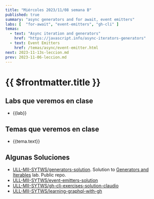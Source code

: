 ```yaml
---
title: "Miércoles 2023/11/08 semana B"
published: true
summary: "async generators and for await, event emitters"
labs: [  "for-await", "event-emitters", "gh-cli" ]
temas: 
  - text: "Async iteration and generators"
    href: "https://javascript.info/async-iterators-generators"
  - text: Event Emitters
    href: /temas/async/event-emitter.html
next: 2023-11-13s-leccion.md
prev: 2023-11-06-leccion.md 
---
```


# {{ $frontmatter.title }}

## Labs que veremos en clase

<ul>
    <li  v-for="(lab, index) in $frontmatter.labs" :key="index">
    <a :href="'/practicas/'+lab">{{lab}}</a>
    </li>
</ul>

## Temas que veremos en clase


<ul>
    <li  v-for="(tema, index) in $frontmatter.temas" :key="index">
    <a :href="tema.href" target="_blank">{{tema.text}}</a>
    </li>
</ul>

## Algunas Soluciones

* [ULL-MII-SYTWS/generators-solution](https://github.com/ULL-MII-SYTWS/generators-solution). Solution to [Generators and Iterables](https://ull-mii-sytws.github.io/practicas/generators.html) lab. Public repo.
* [ULL-MII-SYTWS/event-emitters-solution](https://github.com/ULL-MII-SYTWS/event-emitters-solution)
* [ULL-MII-SYTWS/gh-cli-exercises-solution-claudio](https://github.com/ULL-MII-SYTWS/gh-cli-exercises-solution-claudio)
* [ULL-MII-SYTWS/learning-graphql-with-gh](https://github.com/ULL-MII-SYTWS/learning-graphql-with-gh)


